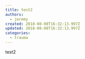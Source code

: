 ```yaml
---
title: test2
authors:
  - jeremy
created: 2018-08-08T16:32:13.997Z
updated: 2018-08-08T16:32:13.997Z
categories:
  - trauma
---
```

test2
